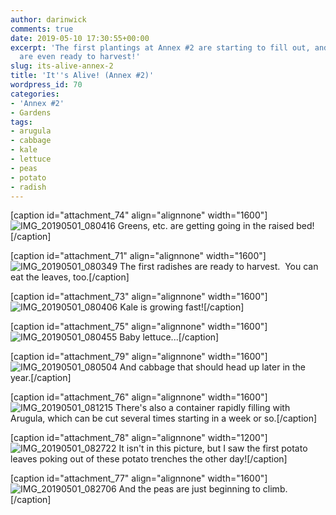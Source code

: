 ```yaml
---
author: darinwick
comments: true
date: 2019-05-10 17:30:55+00:00
excerpt: 'The first plantings at Annex #2 are starting to fill out, and a few things
  are even ready to harvest!'
slug: its-alive-annex-2
title: 'It''s Alive! (Annex #2)'
wordpress_id: 70
categories:
- 'Annex #2'
- Gardens
tags:
- arugula
- cabbage
- kale
- lettuce
- peas
- potato
- radish
---
```


[caption id="attachment_74" align="alignnone" width="1600"]![IMG_20190501_080416](https://gardensofrainbowhome.files.wordpress.com/2019/05/img_20190501_080416.jpg) Greens, etc. are getting going in the raised bed![/caption]

[caption id="attachment_71" align="alignnone" width="1600"]![IMG_20190501_080349](https://gardensofrainbowhome.files.wordpress.com/2019/05/img_20190501_080349.jpg) The first radishes are ready to harvest.  You can eat the leaves, too.[/caption]

[caption id="attachment_73" align="alignnone" width="1600"]![IMG_20190501_080406](https://gardensofrainbowhome.files.wordpress.com/2019/05/img_20190501_080406.jpg) Kale is growing fast![/caption]

[caption id="attachment_75" align="alignnone" width="1600"]![IMG_20190501_080455](https://gardensofrainbowhome.files.wordpress.com/2019/05/img_20190501_080455.jpg) Baby lettuce...[/caption]

[caption id="attachment_79" align="alignnone" width="1600"]![IMG_20190501_080504](https://gardensofrainbowhome.files.wordpress.com/2019/05/img_20190501_080504.jpg) And cabbage that should head up later in the year.[/caption]

[caption id="attachment_76" align="alignnone" width="1600"]![IMG_20190501_081215](https://gardensofrainbowhome.files.wordpress.com/2019/05/img_20190501_081215.jpg) There's also a container rapidly filling with Arugula, which can be cut several times starting in a week or so.[/caption]

[caption id="attachment_78" align="alignnone" width="1200"]![IMG_20190501_082722](https://gardensofrainbowhome.files.wordpress.com/2019/05/img_20190501_082722.jpg) It isn't in this picture, but I saw the first potato leaves poking out of these potato trenches the other day![/caption]

[caption id="attachment_77" align="alignnone" width="1600"]![IMG_20190501_082706](https://gardensofrainbowhome.files.wordpress.com/2019/05/img_20190501_082706.jpg) And the peas are just beginning to climb.[/caption]
